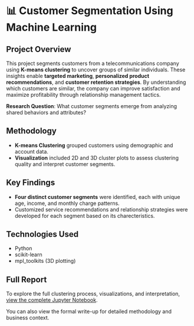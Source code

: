 # 📊 Customer Segmentation Using Machine Learning

## Project Overview  
This project segments customers from a telecommunications company using **K-means clustering** to uncover groups of similar individuals. These insights enable **targeted marketing**, **personalized product recommendations**, and **customer retention strategies**. By understanding which customers are similar, the company can improve satisfaction and maximize profitability through relationship management tactics.

**Research Question**: What customer segments emerge from analyzing shared behaviors and attributes?

## Methodology  
- **K-means Clustering** grouped customers using demographic and account data.  
- **Visualization** included 2D and 3D cluster plots to assess clustering quality and interpret customer segments.

## Key Findings  
- **Four distinct customer segments** were identified, each with unique age, income, and monthly charge patterns.
- Customized service recommendations and relationship strategies were developed for each segment based on its charecteristics.

## Technologies Used  
- Python  
- scikit-learn
- mpl_toolkits (3D plotting)

## Full Report  
To explore the full clustering process, visualizations, and interpretation, [view the complete Jupyter Notebook](./Customer%20Segmentation.ipynb).

You can also view the formal write-up for detailed methodology and business context.
